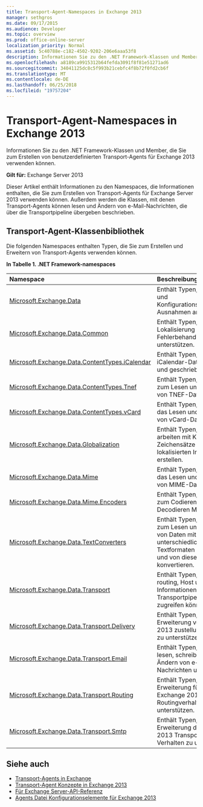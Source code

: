 ```yaml
---
title: Transport-Agent-Namespaces in Exchange 2013
manager: sethgros
ms.date: 09/17/2015
ms.audience: Developer
ms.topic: overview
ms.prod: office-online-server
localization_priority: Normal
ms.assetid: 5c40788e-c182-4502-9202-206e6aaa53f8
description: Informationen Sie zu den .NET Framework-Klassen und Member, die Sie zum Erstellen von benutzerdefinierten Transport-Agents für Exchange 2013 verwenden können.
ms.openlocfilehash: a8189ca9915312b64fefda3091f8f81e51271ad6
ms.sourcegitcommit: 34041125dc8c5f993b21cebfc4f8b72f0fd2cb6f
ms.translationtype: MT
ms.contentlocale: de-DE
ms.lasthandoff: 06/25/2018
ms.locfileid: "19757204"
---
```

# <a name="transport-agent-namespaces-in-exchange-2013"></a>Transport-Agent-Namespaces in Exchange 2013

Informationen Sie zu den .NET Framework-Klassen und Member, die Sie zum Erstellen von benutzerdefinierten Transport-Agents für Exchange 2013 verwenden können.
  
**Gilt für:** Exchange Server 2013 
  
Dieser Artikel enthält Informationen zu den Namespaces, die Informationen enthalten, die Sie zum Erstellen von Transport-Agents für Exchange Server 2013 verwenden können. Außerdem werden die Klassen, mit denen Transport-Agents können lesen und Ändern von e-Mail-Nachrichten, die über die Transportpipeline übergeben beschrieben.
  
## <a name="transport-agent-class-library"></a>Transport-Agent-Klassenbibliothek

Die folgenden Namespaces enthalten Typen, die Sie zum Erstellen und Erweitern von Transport-Agents verwenden können.

**In Tabelle 1. .NET Framework-namespaces**

|**Namespace**|**Beschreibung**|
|:-----|:-----|
|[Microsoft.Exchange.Data](https://msdn.microsoft.com/library/Microsoft.Exchange.Data.aspx) <br/> |Enthält Typen, die Daten und Konfigurationsinformationen Ausnahmen angeben.  <br/> |
|[Microsoft.Exchange.Data.Common](https://msdn.microsoft.com/library/Microsoft.Exchange.Data.Common.aspx) <br/> |Enthält Typen, die Lokalisierung und Fehlerbehandlung zu unterstützen.  <br/> |
|[Microsoft.Exchange.Data.ContentTypes.iCalendar](https://msdn.microsoft.com/library/Microsoft.Exchange.Data.ContentTypes.iCalendar.aspx) <br/> |Enthält Typen, mit denen Sie iCalendar-Daten gelesen und geschrieben.  <br/> |
|[Microsoft.Exchange.Data.ContentTypes.Tnef](https://msdn.microsoft.com/library/Microsoft.Exchange.Data.ContentTypes.Tnef.aspx) <br/> |Enthält Typen, mit denen Sie zum Lesen und Schreiben von TNEF-Daten.  <br/> |
|[Microsoft.Exchange.Data.ContentTypes.vCard](https://msdn.microsoft.com/library/Microsoft.Exchange.Data.ContentTypes.vCard.aspx) <br/> |Enthält Typen, mit denen Sie das Lesen und Schreiben von vCard-Daten.  <br/> |
|[Microsoft.Exchange.Data.Globalization](https://msdn.microsoft.com/library/Microsoft.Exchange.Data.Globalization.aspx) <br/> |Enthält Typen, mit denen Sie arbeiten mit Kulturen und Zeichensätze um lokalisierten Inhalte zu erstellen.  <br/> |
|[Microsoft.Exchange.Data.Mime](https://msdn.microsoft.com/library/Microsoft.Exchange.Data.Mime.aspx) <br/> |Enthält Typen, mit denen Sie das Lesen und Schreiben von MIME-Daten.  <br/> |
|[Microsoft.Exchange.Data.Mime.Encoders](https://msdn.microsoft.com/library/Microsoft.Exchange.Data.Mime.Encoders.aspx) <br/> |Enthält Typen, mit denen Sie zum Codieren und Decodieren MIME-Daten.  <br/> |
|[Microsoft.Exchange.Data.TextConverters](https://msdn.microsoft.com/library/Microsoft.Exchange.Data.TextConverters.aspx) <br/> |Enthält Typen, mit denen Sie zum Lesen und Schreiben von Daten mit unterschiedlichen Textformaten und Daten zu und von diese Formate konvertieren.  <br/> |
|[Microsoft.Exchange.Data.Transport](https://msdn.microsoft.com/library/Microsoft.Exchange.Data.Transport.aspx) <br/> |Enthält Typen, mit die Sie routing, Host und Informationen über die Transportpipeline Domäne zugreifen können.  <br/> |
|[Microsoft.Exchange.Data.Transport.Delivery](https://msdn.microsoft.com/library/Microsoft.Exchange.Data.Transport.Delivery.aspx) <br/> |Enthält Typen, die die Erweiterung von Exchange 2013 zustellungs-Agents zu unterstützen.  <br/> |
|[Microsoft.Exchange.Data.Transport.Email](https://msdn.microsoft.com/library/Microsoft.Exchange.Data.Transport.Email.aspx) <br/> |Enthält Typen, die erstellen, lesen, schreiben und Ändern von e-Mail-Nachrichten unterstützen.  <br/> |
|[Microsoft.Exchange.Data.Transport.Routing](https://msdn.microsoft.com/library/Microsoft.Exchange.Data.Transport.Routing.aspx) <br/> |Enthält Typen, die die Erweiterung für das Exchange 2013 Transport Routingverhalten unterstützen.  <br/> |
|[Microsoft.Exchange.Data.Transport.Smtp](https://msdn.microsoft.com/library/Microsoft.Exchange.Data.Transport.Smtp.aspx) <br/> |Enthält Typen, die die Erweiterung des Exchange 2013 Transports SMTP-Verhalten zu unterstützen.  <br/> |
   
## <a name="see-also"></a>Siehe auch

- [Transport-Agents in Exchange](transport-agents-in-exchange-2013.md)   
- [Transport-Agent Konzepte in Exchange 2013](transport-agent-concepts-in-exchange-2013.md) 
- [Für Exchange Server-API-Referenz](http://msdn.microsoft.com/library/6eddd052-f59f-45b4-b846-7e53d4d7eb16%28Office.15%29.aspx)
- [Agents Datei Konfigurationselemente für Exchange 2013](agents-configuration-file-elements-for-exchange-2013.md)
    

